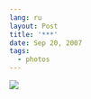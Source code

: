 ```yaml
---
lang: ru
layout: Post
title: '***'
date: Sep 20, 2007
tags:
  - photos
---
```


![](photo://Sapegin_Artem_20D_2007-07-13_409-0965)
